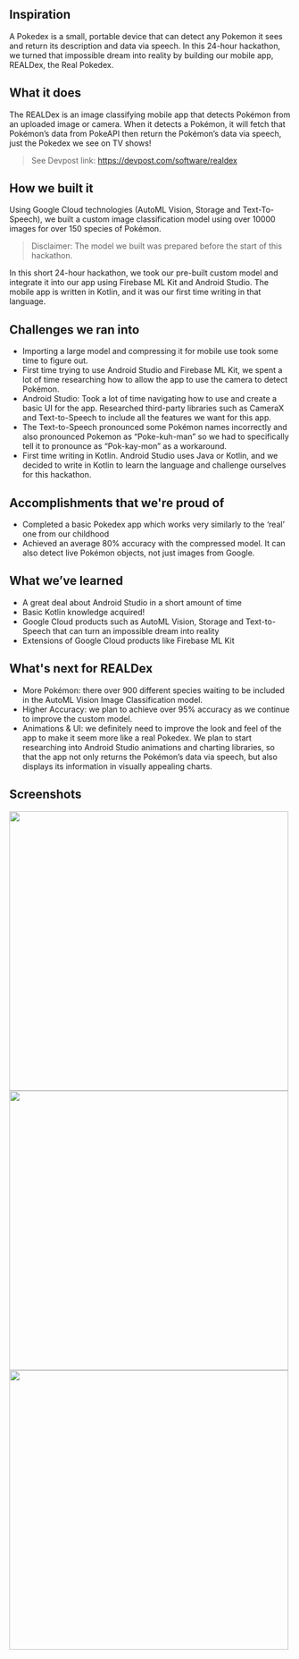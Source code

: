 ## Inspiration
A Pokedex is a small, portable device that can detect any Pokemon it sees and return its description and data via speech. In this 24-hour hackathon, we turned that impossible dream into reality by building our mobile app, REALDex, the Real Pokedex.

## What it does
The REALDex is an image classifying mobile app that detects Pokémon from an uploaded image or camera. When it detects a Pokémon, it will fetch that Pokémon’s data from PokeAPI then return the Pokémon’s data via speech, just the Pokedex we see on TV shows!

> See Devpost link: https://devpost.com/software/realdex

## How we built it
Using Google Cloud technologies (AutoML Vision, Storage and Text-To-Speech), we built a custom image classification model using over 10000 images for over 150 species of Pokémon.

> Disclaimer: The model we built was prepared before the start of this hackathon.

In this short 24-hour hackathon, we took our pre-built custom model and integrate it into our app using Firebase ML Kit and Android Studio. The mobile app is written in Kotlin, and it was our first time writing in that language.

## Challenges we ran into
- Importing a large model and compressing it for mobile use took some time to figure out.
- First time trying to use Android Studio and Firebase ML Kit, we spent a lot of time researching how to allow the app to use the camera to detect Pokémon.
- Android Studio: Took a lot of time navigating how to use and create a basic UI for the app. Researched third-party libraries such as CameraX and Text-to-Speech to include all the features we want for this app.
- The Text-to-Speech pronounced some Pokémon names incorrectly and also pronounced Pokemon as “Poke-kuh-man” so we had to specifically tell it to pronounce as “Pok-kay-mon” as a workaround.
- First time writing in Kotlin. Android Studio uses Java or Kotlin, and we decided to write in Kotlin to learn the language and challenge ourselves for this hackathon.

## Accomplishments that we're proud of
- Completed a basic Pokedex app which works very similarly to the ‘real’ one from our childhood
- Achieved an average 80% accuracy with the compressed model. It can also detect live Pokémon objects, not just images from Google.

## What we’ve learned
- A great deal about Android Studio in a short amount of time
- Basic Kotlin knowledge acquired!
- Google Cloud products such as AutoML Vision, Storage and Text-to-Speech that can turn an impossible dream into reality
- Extensions of Google Cloud products like Firebase ML Kit

## What's next for REALDex
- More Pokémon: there over 900 different species waiting to be included in the AutoML Vision Image Classification model.
- Higher Accuracy: we plan to achieve over 95% accuracy as we continue to improve the custom model.
- Animations & UI: we definitely need to improve the look and feel of the app to make it seem more like a real Pokedex. We plan to start researching into Android Studio animations and charting libraries, so that the app not only returns the Pokémon’s data via speech, but also displays its information in visually appealing charts.

## Screenshots
<img src="https://res.cloudinary.com/viclo2606/image/upload/v1612095169/devpost/2_citbi1.png" width="500px"/>

<img src="https://res.cloudinary.com/viclo2606/image/upload/v1612095169/devpost/1_xgv6xa.png" width="500px"/>

<img src="https://res.cloudinary.com/viclo2606/image/upload/v1612095169/devpost/3_aigzsu.png" width="500px"/>
